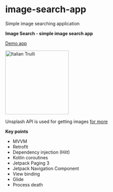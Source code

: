 # image-search-app
Simple image searching application

<b>Image Search - simple image search app</b>

<a href="https://github.com/raheemadamboev/image-search-app/blob/master/app/release/app-release.apk">Demo app</a>

<img src="https://imgur.com/Ov5imsc.jpg" alt="Italian Trulli" width="200" height="200">

Unsplash API is used for getting images  <a href="https://unsplash.com/developers">for more</a>

<b>Key points</b>
- MVVM
- Retrofit
- Dependency injection (Hilt)
- Kotlin coroutines
- Jetpack Paging 3
- Jetpack Navigation Component
- View binding
- Glide
- Process death
